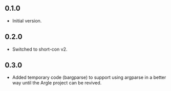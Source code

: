 ## 0.1.0

- Initial version.

## 0.2.0

- Switched to short-con v2.

## 0.3.0

- Added temporary code (bargparse) to support using argparse in a
  better way until the Argle project can be revived.

